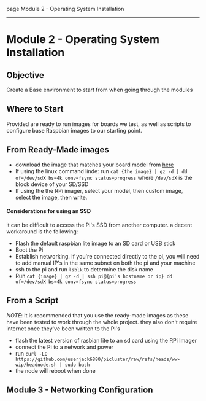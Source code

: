 page
Module 2 - Operating System Installation


---

# Module 2 - Operating System Installation

## Objective
Create a Base environment to start from when going through the modules

## Where to Start
Provided are ready to run images for boards we test, as well as scripts to configure base Raspbian images to our starting point.

## From Ready-Made images
- download the image that matches your board model from [here](place.holder)
- If using the linux command linde: run `cat {the image} | gz -d | dd of=/dev/sdX bs=4k conv=fsync status=progress` where `/dev/sdX` is the block device of your SD/SSD
- If using the the RPi imager, select your model, then custom image, select the image, then write.
#### Considerations for using an SSD
it can be difficult to access the Pi's SSD from another computer. a decent workaround is the following:
- Flash the default raspbian lite image to an SD card or USB stick
- Boot the Pi
- Establish networking. If you're connected directly to the pi, you will need to add manual IP's in the same subnet on both the pi and your machine
- ssh to the pi and run `lsblk` to determine the disk name
- Run `cat {image} | gz -d | ssh pi@{pi's hostname or ip} dd of=/dev/sdX bs=4k conv=fsync status=progress`

## From a Script
*NOTE*: it is recommended that you use the ready-made images as these have been tested to work through the whole project. they also don't require internet once they've been written to the Pi's
- flash the latest version of rasbian lite to an sd card using the RPi Imager
- connect the Pi to a network and power
- run `curl -LO https://github.com/userjack6880/picluster/raw/refs/heads/ww-wip/headnode.sh | sudo bash`
- the node will reboot when done



## Module 3 - Networking Configuration

